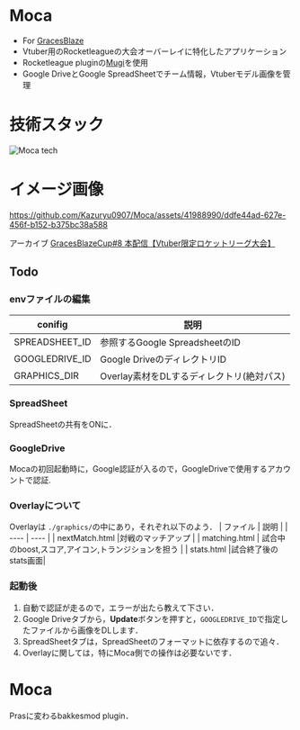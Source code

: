 # Moca
- For [GracesBlaze](https://gracesblaze.com/)
- Vtuber用のRocketleagueの大会オーバーレイに特化したアプリケーション
- Rocketleague pluginの[Mugi](https://github.com/Kazuryu0907/Mugi)を使用
- Google DriveとGoogle SpreadSheetでチーム情報，Vtuberモデル画像を管理

# 技術スタック
![Moca tech](https://github.com/Kazuryu0907/Moca/assets/41988990/73395187-60cf-46d8-8860-923b5512c0cf)

# イメージ画像  
https://github.com/Kazuryu0907/Moca/assets/41988990/ddfe44ad-627e-456f-b152-b375bc38a588  

アーカイブ
[GracesBlazeCup#8 本配信【Vtuber限定ロケットリーグ大会】](https://www.youtube.com/watch?v=7LQ8lHAPrzM)

## Todo
### envファイルの編集
| conifig | 説明 |
| ---- | ---- |
|  SPREADSHEET_ID | 参照するGoogle SpreadsheetのID |
| GOOGLEDRIVE_ID|Google DriveのディレクトリID|
| GRAPHICS_DIR |Overlay素材をDLするディレクトリ(絶対パス) |

### SpreadSheet
SpreadSheetの共有をONに．

### GoogleDrive
Mocaの初回起動時に，Google認証が入るので，GoogleDriveで使用するアカウントで認証.


### Overlayについて
Overlayは `./graphics/`の中にあり，それぞれ以下のよう．
| ファイル | 説明 |
| ---- | ---- |
| nextMatch.html |対戦のマッチアップ |
| matching.html | 試合中のboost,スコア,アイコン,トランジションを担う |
| stats.html |試合終了後のstats画面|  

### 起動後
1. 自動で認証が走るので，エラーが出たら教えて下さい．
2. Google Driveタブから，**Update**ボタンを押すと，`GOOGLEDRIVE_ID`で指定したファイルから画像をDLします．
3. SpreadSheetタブは，SpreadSheetのフォーマットに依存するので追々．
4. Overlayに関しては，特にMoca側での操作は必要ないです．


# Moca
Prasに変わるbakkesmod plugin．
